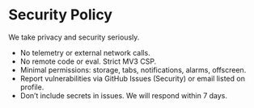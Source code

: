 # Security Policy

We take privacy and security seriously.

- No telemetry or external network calls.
- No remote code or eval. Strict MV3 CSP.
- Minimal permissions: storage, tabs, notifications, alarms, offscreen.
- Report vulnerabilities via GitHub Issues (Security) or email listed on profile.
- Don’t include secrets in issues. We will respond within 7 days.
